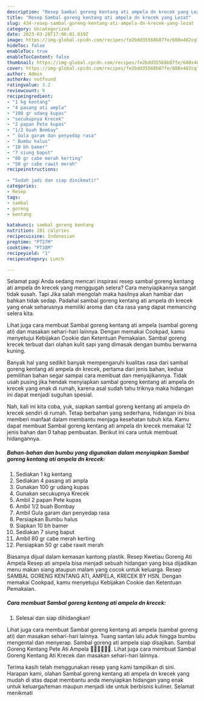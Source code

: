 ```yaml
---
description: "Resep Sambal goreng kentang ati ampela dn krecek yang Lezat"
title: "Resep Sambal goreng kentang ati ampela dn krecek yang Lezat"
slug: 434-resep-sambal-goreng-kentang-ati-ampela-dn-krecek-yang-lezat
category: Uncategorized
date: 2023-03-28T17:06:01.019Z
image: https://img-global.cpcdn.com/recipes/fe2bdd35568b87fe/680x482cq70/sambal-goreng-kentang-ati-ampela-dn-krecek-foto-resep-utama.jpg
hideToc: false
enableToc: true
enableTocContent: false
thumbnail: https://img-global.cpcdn.com/recipes/fe2bdd35568b87fe/680x482cq70/sambal-goreng-kentang-ati-ampela-dn-krecek-foto-resep-utama.jpg
cover: https://img-global.cpcdn.com/recipes/fe2bdd35568b87fe/680x482cq70/sambal-goreng-kentang-ati-ampela-dn-krecek-foto-resep-utama.jpg
author: Admin
authorAv: notfound
ratingvalue: 3.2
reviewcount: 9
recipeingredient:
- "1 kg kentang"
- "4 pasang ati ampla"
- "100 gr udang kupas"
- "secukupnya Krecek"
- "2 papan Pete kupas"
- "1/2 buah Bombay"
- " Gula garam dan penyedap rasa"
- " Bumbu halus"
- "10 bh bamer"
- "7 siung baput"
- "80 gr cabe merah kerting"
- "50 gr cabe rawit merah"
recipeinstructions:

- "Sudah jadi dan siap dinikmati!"
categories:
- Resep
tags:
- sambal
- goreng
- kentang

katakunci: sambal goreng kentang 
nutrition: 281 calories
recipecuisine: Indonesian
preptime: "PT27M"
cooktime: "PT38M"
recipeyield: "1"
recipecategory: Lunch

---
```



Selamat pagi Anda sedang mencari inspirasi resep sambal goreng kentang ati ampela dn krecek yang menggugah selera? Cara menyiapkannya sangat tidak susah. Tapi Jika salah mengolah maka hasilnya akan hambar dan bahkan tidak sedap. Padahal sambal goreng kentang ati ampela dn krecek yang enak seharusnya memiliki aroma dan cita rasa yang dapat memancing selera kita.


Lihat juga cara membuat Sambal goreng kentang ati ampela (sambal goreng ati) dan masakan sehari-hari lainnya. Dengan memakai Cookpad, kamu menyetujui Kebijakan Cookie dan Ketentuan Pemakaian. Sambal goreng krecek terbuat dari olahan kulit sapi yang dimasak dengan bumbu berwarna kuning.

Banyak hal yang sedikit banyak mempengaruhi kualitas rasa dari sambal goreng kentang ati ampela dn krecek, pertama dari jenis bahan, kedua pemilihan bahan segar sampai cara membuat dan menyajikannya. Tidak usah pusing jika hendak menyiapkan sambal goreng kentang ati ampela dn krecek yang enak di rumah, karena asal sudah tahu triknya maka hidangan ini dapat menjadi suguhan spesial.


Nah, kali ini kita coba, yuk, siapkan sambal goreng kentang ati ampela dn krecek sendiri di rumah. Tetap berbahan yang sederhana, hidangan ini bisa memberi manfaat dalam membantu menjaga kesehatan tubuh kita. Kamu dapat membuat Sambal goreng kentang ati ampela dn krecek memakai 12 jenis bahan dan 0 tahap pembuatan. Berikut ini cara untuk membuat hidangannya.

<!--inarticleads1-->

##### Bahan-bahan dan bumbu yang digunakan dalam menyiapkan Sambal goreng kentang ati ampela dn krecek:

1. Sediakan 1 kg kentang
1. Sediakan 4 pasang ati ampla
1. Gunakan 100 gr udang kupas
1. Gunakan secukupnya Krecek
1. Ambil 2 papan Pete kupas
1. Ambil 1/2 buah Bombay
1. Ambil  Gula garam dan penyedap rasa
1. Persiapkan  Bumbu halus
1. Siapkan 10 bh bamer
1. Sediakan 7 siung baput
1. Ambil 80 gr cabe merah kerting
1. Persiapkan 50 gr cabe rawit merah


Biasanya dijual dalam kemasan kantong plastik. Resep Kwetiau Goreng Ati Ampela Resep ati ampela bisa menjadi sebuah hidangan yang bisa dijadikan menu makan siang ataupun malam yang cocok untuk keluarga. Resep SAMBAL GORENG KENTANG ATI, AMPELA, KRECEK BY HSN. Dengan memakai Cookpad, kamu menyetujui Kebijakan Cookie dan Ketentuan Pemakaian. 

<!--inarticleads2-->

##### Cara membuat Sambal goreng kentang ati ampela dn krecek:


1. Selesai dan siap dihidangkan!

Lihat juga cara membuat Sambal goreng kentang ati ampela (sambal goreng ati) dan masakan sehari-hari lainnya. Tuang santan lalu aduk hingga bumbu mengental dan menyerap. Sambal goreng ati ampela siap disajikan. Sambal Goreng Kentang Pete Ati Ampela 👍🏼👍🏼👍🏼. Lihat juga cara membuat Sambal Goreng Kentang Ati Krecek dan masakan sehari-hari lainnya. 

Terima kasih telah menggunakan resep yang kami tampilkan di sini. Harapan kami, olahan Sambal goreng kentang ati ampela dn krecek yang mudah di atas dapat membantu anda menyiapkan hidangan yang enak untuk keluarga/teman maupun menjadi ide untuk berbisnis kuliner. Selamat menikmati
